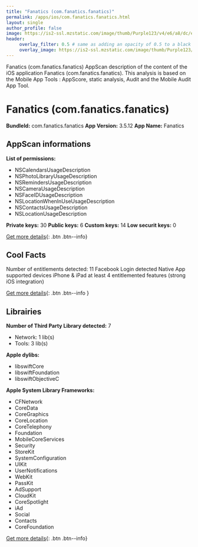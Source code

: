 ```yaml
---
title: "Fanatics (com.fanatics.fanatics)"
permalink: /apps/ios/com.fanatics.fanatics.html
layout: single
author_profile: false
image: https://is2-ssl.mzstatic.com/image/thumb/Purple123/v4/e6/a8/dc/e6a8dc33-65f7-a223-0342-dae1f7c01183/AppIcon-0-0-1x_U007emarketing-0-0-0-7-0-0-sRGB-0-0-0-GLES2_U002c0-512MB-85-220-0-0.png/512x512bb.jpg
header: 
     overlay_filter: 0.5 # same as adding an opacity of 0.5 to a black background
     overlay_image: https://is2-ssl.mzstatic.com/image/thumb/Purple123/v4/e6/a8/dc/e6a8dc33-65f7-a223-0342-dae1f7c01183/AppIcon-0-0-1x_U007emarketing-0-0-0-7-0-0-sRGB-0-0-0-GLES2_U002c0-512MB-85-220-0-0.png/512x512bb.jpg
---
```

Fanatics (com.fanatics.fanatics) AppScan description of the content of the iOS application Fanatics (com.fanatics.fanatics). This analysis is based on the Mobile App Tools : AppScore, static analysis, Audit and the Mobile Audit App Tool.

# Fanatics (com.fanatics.fanatics)

**BundleId:** com.fanatics.fanatics
**App Version:** 3.5.12
**App Name:** Fanatics


## AppScan informations 

**List of permissions:** 
- NSCalendarsUsageDescription
- NSPhotoLibraryUsageDescription
- NSRemindersUsageDescription
- NSCameraUsageDescription
- NSFaceIDUsageDescription
- NSLocationWhenInUseUsageDescription
- NSContactsUsageDescription
- NSLocationUsageDescription
  
  
**Private keys:** 30
**Public keys:** 6
**Custom keys:** 14
**Low securit keys:** 0
  
[Get more details](/pricing.html){: .btn .btn--info}

## Cool Facts

Number of entitlements detected: 11
Facebook Login detected
Native App
supported devices iPhone & iPad
at least 4 entitlemented features (strong iOS integration)
  
[Get more details](/pricing.html){: .btn .btn--info }

## Librairies 
**Number of Third Party Library detected:** 7
- Network: 1 lib(s)
- Tools: 3 lib(s)


**Apple dylibs:**
- libswiftCore
- libswiftFoundation
- libswiftObjectiveC


**Apple System Library Frameworks:**
- CFNetwork
- CoreData
- CoreGraphics
- CoreLocation
- CoreTelephony
- Foundation
- MobileCoreServices
- Security
- StoreKit
- SystemConfiguration
- UIKit
- UserNotifications
- WebKit
- PassKit
- AdSupport
- CloudKit
- CoreSpotlight
- iAd
- Social
- Contacts
- CoreFoundation


  
[Get more details](/pricing.html){: .btn .btn--info}


